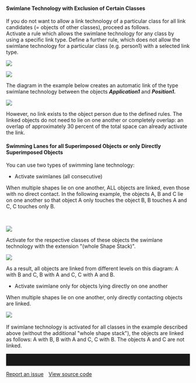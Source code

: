 #### Swimlane Technology with Exclusion of Certain Classes

If you do not want to allow a link technology of a particular class for
all link candidates (= objects of other classes), proceed as follows.   
Activate a rule which allows the swimlane technology for any class by
using a specific link type. Define a further rule, which does not allow
the swimlane technology for a particular class (e.g. person1) with a
selected link type.

![](//images.ctfassets.net/utx1h0gfm1om/6ZRgmsKkWQaKoMIiK8uKkm/f1d80c91dcf0c6e28064b383188fa27c/328878.png)

![](//images.ctfassets.net/utx1h0gfm1om/43G2iOsVRSCmYwo00YqS8I/288f12cb00b564024420dc21c804b435/328880.png)

The diagram in the example below creates an automatic link of the type
swimlane technology between the objects ***Application1*** and
***Position1.***

![](//images.ctfassets.net/utx1h0gfm1om/16Ms3GKJMEo8GueGcWQEgw/0eb39ab7c081932bda25b7fbc4a5b621/328882.png)

However, no link exists to the object person due to the defined rules.
The linked objects do not need to lie on one another or completely
overlap: an overlap of approximately 30 percent of the total space can
already activate the link.

#### Swimming Lanes for all Superimposed Objects or only Directly Superimposed Objects

You can use two types of swimming lane technology: 

-   Activate swimlanes (all consecutive) 

When multiple shapes lie on one another, ALL objects are linked, even
those with no direct contact. In the following example, the objects A, B
and C lie on one another so that object A only touches the object B, B
touches A and C, C touches only B.

 

![](//images.ctfassets.net/utx1h0gfm1om/1OcNpmgt3m4WaqywAWyikW/975c0807921de6dd9ccb66c68dde8787/329298.png)

Activate for the respective classes of these objects the swimlane
technology with the extension "(whole Shape Stack)". 

![](//images.ctfassets.net/utx1h0gfm1om/3nQRaAXD6g8o4iWiIke8I8/48daed1c5ec46554a4bd10fb6c7acf67/329300.png)

As a result, all objects are linked from different levels on this
diagram: A with B and C, B with A and C, C with A and B. 

-   Activate swimlane only for objects lying directly on one another

When multiple shapes lie on one another, only directly contacting
objects are linked.

![](//images.ctfassets.net/utx1h0gfm1om/2780SNk5GEMCUE6oeCq8aU/06c90d7a396d5417f4a119a1de413154/329296.png) 

  
If swimlane technology is activated for all classes in the example
described above (without the additional "whole shape stack"), the
objects are linked as follows: A with B, B with A and C, C with B. The
objects A and C are not linked.

<hr style="padding-top:2rem" />
<a href="https://github.com/process4/docs/issues" target="_blank" class="bgw btn btn-primary btn-lg shadow-sm">Report an issue</a>
<a href="https://github.com/process4/docs" target="_blank" class="bgw btn btn-primary btn-lg shadow-sm" style="margin-left:10px;">View source code</a>